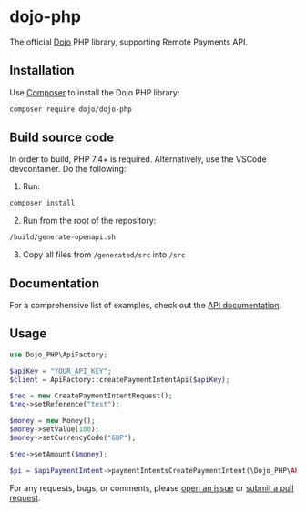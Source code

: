 # dojo-php

The official [Dojo][dojo] PHP library, supporting Remote Payments API.

## Installation

Use [Composer](https://getcomposer.org/) to install the Dojo PHP library:

```sh
composer require dojo/dojo-php
```

## Build source code

In order to build, PHP 7.4+ is required. Alternatively, use the VSCode devcontainer.
Do the following:

1. Run:

```sh
composer install
```

2. Run from the root of the repository:

```sh
/build/generate-openapi.sh
```

3. Copy all files from `/generated/src` into `/src`

## Documentation

For a comprehensive list of examples, check out the [API
documentation][api-docs].

## Usage

```php
use Dojo_PHP\ApiFactory;

$apiKey = "YOUR_API_KEY";
$client = ApiFactory::createPaymentIntentApi($apiKey);

$req = new CreatePaymentIntentRequest();
$req->setReference("test");

$money = new Money();
$money->setValue(100);
$money->setCurrencyCode("GBP");

$req->setAmount($money);

$pi = $apiPaymentIntent->paymentIntentsCreatePaymentIntent(\Dojo_PHP\API_VERSION, $req);
```

For any requests, bugs, or comments, please [open an issue][issues] or [submit a pull request][pulls].

[api-docs]: https://docs.dojo.tech
[issues]: https://github.com/dojo-engineering/Dojo.PHP/issues
[pulls]: https://github.com/dojo-engineering/Dojo.PHP/pulls
[dojo]: https://dojo.tech